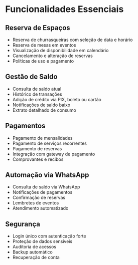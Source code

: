 # Funcionalidades Essenciais

## Reserva de Espaços

- Reserva de churrasqueiras com seleção de data e horário
- Reserva de mesas em eventos
- Visualização de disponibilidade em calendário
- Cancelamento e alteração de reservas
- Políticas de uso e pagamento

## Gestão de Saldo

- Consulta de saldo atual
- Histórico de transações
- Adição de crédito via PIX, boleto ou cartão
- Notificações de saldo baixo
- Extrato detalhado de consumo

## Pagamentos

- Pagamento de mensalidades
- Pagamento de serviços recorrentes
- Pagamento de reservas
- Integração com gateway de pagamento
- Comprovantes e recibos

## Automação via WhatsApp

- Consulta de saldo via WhatsApp
- Notificações de pagamentos
- Confirmação de reservas
- Lembretes de eventos
- Atendimento automatizado

## Segurança

- Login único com autenticação forte
- Proteção de dados sensíveis
- Auditoria de acessos
- Backup automático
- Recuperação de conta 